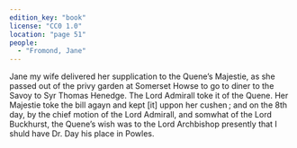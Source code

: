 ```yaml
---
edition_key: "book"
license: "CC0 1.0"
location: "page 51"
people:
  - "Fromond, Jane"
---
```

Jane my wife delivered her
supplication to the Quene’s Majestie, as she passed out of the
privy garden at Somerset Howse to go to diner to the Savoy to
Syr Thomas Henedge. The Lord Admirall toke it of the Quene.
Her Majestie toke the bill agayn and kept [it] uppon her cushen ;
and on the 8th day, by the chief motion of the Lord Admirall, and
somwhat of the Lord Buckhurst, the Quene’s wish was to the
Lord Archbishop presently that I shuld have Dr. Day his place
in Powles.

